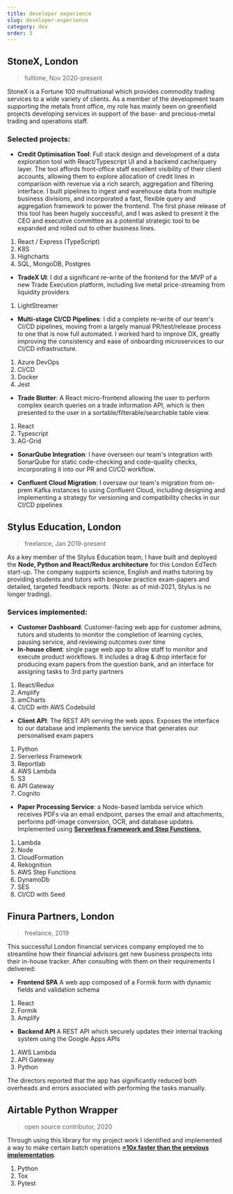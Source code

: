 ```yaml
---
title: developer experience
slug: developer-experience
category: dev
order: 3
---
```


## StoneX, London

> fulltime, Nov 2020-present

StoneX is a Fortune 100 multinational which provides commodity trading services to a wide variety of clients. As a member of the development team supporting the metals front office, my role has mainly been on greenfield projects developing services in support of the base- and precious-metal trading and operations staff.

### Selected projects:

- **Credit Optimisation Tool**: Full stack design and development of a data exploration tool with React/Typescript UI and a backend cache/query layer. The tool affords front-office staff excellent visibility of their client accounts, allowing them to explore allocation of credit lines in comparison with revenue via a rich search, aggregation and filtering interface. I built pipelines to ingest and warehouse data from multiple business divisions, and incorporated a fast, flexible query and aggregation framework to power the frontend. The first phase release of this tool has been hugely successful, and I was asked to present it the CEO and executive committee as a potential strategic tool to be expanded and rolled out to other business lines.

1. React / Express (TypeScript)
1. K8S
1. Highcharts
1. SQL, MongoDB, Postgres

- **TradeX UI**: I did a significant re-write of the frontend for the MVP of a new Trade Execution platform, including live metal price-streaming from liquidity providers

1. LightStreamer

- **Multi-stage CI/CD Pipelines**: I did a complete re-write of our team's CI/CD pipelines, moving from a largely manual PR/test/release process to one that is now full automated. I worked hard to improve DX, greatly improving the consistency and ease of onboarding microservices to our CI/CD infrastructure.

1. Azure DevOps
2. CI/CD
3. Docker
4. Jest

- **Trade Blotter**: A React micro-frontend allowing the user to perform complex search queries on a trade information API, which is then presented to the user in a sortable/filterable/searchable table view.

1. React
1. Typescript
1. AG-Grid

- **SonarQube Integration**: I have overseen our team's integration with SonarQube for static code-checking and code-quality checks, incorporating it into our PR and CI/CD workflow.

- **Confluent Cloud Migration**: I oversaw our team's migration from on-prem Kafka instances to using Confluent Cloud, including designing and implementing a strategy for versioning and compatibility checks in our CI/CD pipelines

## Stylus Education, London

> freelance, Jan 2019-present

As a key member of the Stylus Education team, I have built and deployed the **Node, Python and React/Redux architecture** for this London EdTech start-up. The company supports science, English and maths tutoring by providing students and tutors with bespoke practice exam-papers and detailed, targeted feedback reports. (Note: as of mid-2021, Stylus is no longer trading).

### Services implemented:

- **Customer Dashboard**: Customer-facing web app for customer admins, tutors and students to monitor the completion of learning cycles, pausing service, and reviewing outcomes over time
- **In-house client**: single page web app to allow staff to monitor and execute product workflows. It includes a drag & drop interface for producing exam papers from the question bank, and an interface for assigning tasks to 3rd party partners

1. React/Redux
2. Amplify
3. amCharts
4. CI/CD&nbsp;with&nbsp;AWS&nbsp;Codebuild

- **Client API**: The REST API serving the web apps. Exposes the interface to our database and implements the service that generates our personalised exam papers

1. Python
2. Serverless&nbsp;Framework
3. Reportlab
4. AWS&nbsp;Lambda
5. S3
6. API&nbsp;Gateway
7. Cognito

- **Paper Processing Service**: a Node-based lambda service which receives PDFs via an email endpoint, parses the email and attachments, performs pdf-image conversion, OCR, and database updates. Implemented using [**Serverless Framework and Step Functions**.](https://medium.com/swlh/how-to-add-human-decision-making-into-automated-workflows-using-aws-step-functions-serverless-46c0a3412fe4)

1. Lambda
2. Node
3. CloudFormation
4. Rekognition
5. AWS Step Functions
6. DynamoDb
7. SES
8. CI/CD with Seed

## Finura Partners, London

> freelance, 2019

This successful London financial services company employed me to streamline how their financial advisors get new business prospects into their in-house tracker. After consulting with them on their requirements I delivered:

- **Frontend SPA** A web app composed of a Formik form with dynamic fields and validation schema

1. React
2. Formik
3. Amplify

- **Backend API** A REST API which securely updates their internal tracking system using the Google Apps APIs

1. AWS Lambda
2. API Gateway
3. Python

The directors reported that the app has significantly reduced both overheads and errors associated with performing the tasks manually.

## Airtable Python Wrapper

> open source contributor, 2020

Through using this library for my project work I identified and implemented a way to make certain batch operations [**≈10x faster than the previous implementation**](https://github.com/gtalarico/airtable-python-wrapper/pull/88).

1. Python
2. Tox
3. Pytest
